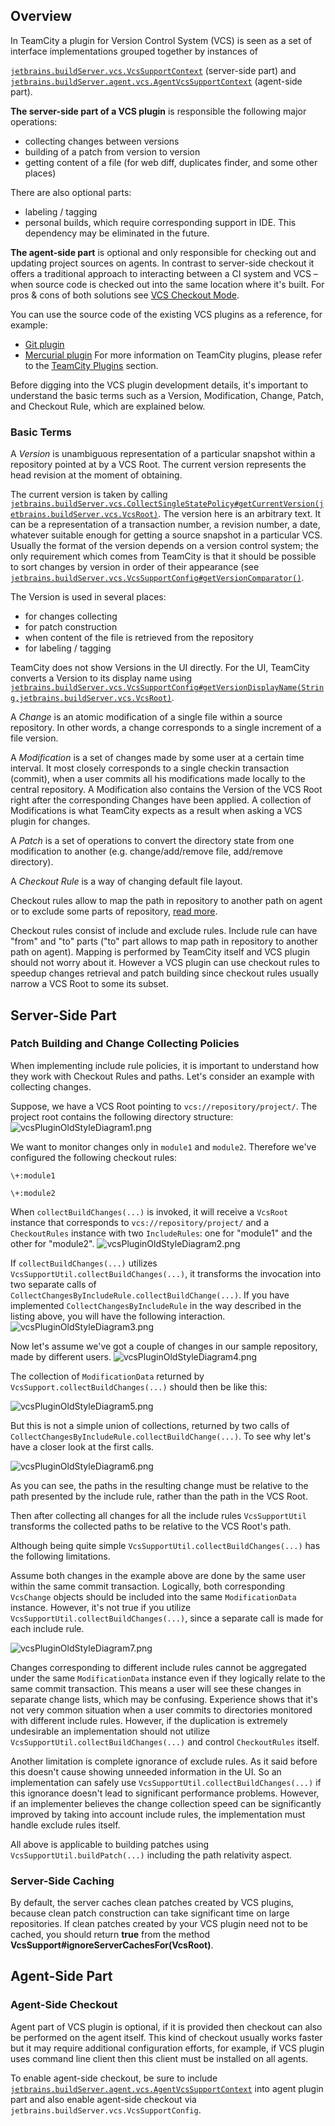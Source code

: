 [//]: # (title: Version Control System Plugin)
[//]: # (auxiliary-id: Version+Control+System+Plugin.html)

## Overview

In TeamCity a plugin for Version Control System (VCS) is seen as a set of interface implementations grouped together by instances of

[`jetbrains.buildServer.vcs.VcsSupportContext`](http://javadoc.jetbrains.net/teamcity/openapi/current/jetbrains/buildServer/vcs/VcsSupportContext.html) (server\-side part) and [`jetbrains.buildServer.agent.vcs.AgentVcsSupportContext`](http://javadoc.jetbrains.net/teamcity/openapi/current/jetbrains/buildServer/agent/vcs/AgentVcsSupportContext.html) (agent\-side part). 

 

__The server\-side part of a VCS plugin__ is responsible the following major operations:

* collecting changes between versions
* building of a patch from version to version
* getting content of a file (for web diff, duplicates finder, and some other places)

There are also optional parts:

* labeling / tagging
* personal builds, which require corresponding support in IDE. This dependency may be eliminated in the future.
    
__The agent\-side part__ is optional and only responsible for checking out and updating project sources on agents. In contrast to server\-side checkout it offers a traditional approach to interacting between a CI system and VCS – when source code is checked out into the same location where it's built. For pros &amp; cons of both solutions see [VCS Checkout Mode](https://www.jetbrains.com/help/teamcity/?vcs-checkout-mode).

 

<tip>

You can use the source code of the existing VCS plugins as a reference, for example:
* [Git plugin](https://plugins.jetbrains.com/plugin/8887-git)
* [Mercurial plugin](https://plugins.jetbrains.com/plugin/8888-mercurial)
For more information on TeamCity plugins, please refer to the [TeamCity Plugins](https://plugins.jetbrains.com/teamcity) section.
</tip>

 

Before digging into the VCS plugin development details, it's important to understand the basic terms such as a Version, Modification, Change, Patch, and Checkout Rule, which are explained below.

### Basic Terms

A _Version_ is unambiguous representation of a particular snapshot within a repository pointed at by a VCS Root. The current version represents the head revision at the moment of obtaining.

The current version is taken by calling [`jetbrains.buildServer.vcs.CollectSingleStatePolicy#getCurrentVersion(jetbrains.buildServer.vcs.VcsRoot)`](jhttp://javadoc.jetbrains.net/teamcity/openapi/current/jetbrains/buildServer/vcs/CollectSingleStatePolicy.html#getCurrentVersion(jetbrains.buildServer.vcs.VcsRoot)). The version here is an arbitrary text. It can be a representation of a transaction number, a revision number, a date, whatever suitable enough for getting a source snapshot in a particular VCS. Usually the format of the version depends on a version control system; the only requirement which comes from TeamCity is that it should be possible to sort changes by version in order of their appearance (see [`jetbrains.buildServer.vcs.VcsSupportConfig#getVersionComparator()`](http://javadoc.jetbrains.net/teamcity/openapi/current/jetbrains/buildServer/vcs/VcsSupportConfig.html#getVersionComparator()). 

The Version is used in several places:
* for changes collecting
* for patch construction
* when content of the file is retrieved from the repository
* for labeling / tagging

TeamCity does not show Versions in the UI directly. For the UI, TeamCity converts a Version to its display name using [`jetbrains.buildServer.vcs.VcsSupportConfig#getVersionDisplayName(String,jetbrains.buildServer.vcs.VcsRoot)`](http://javadoc.jetbrains.net/teamcity/openapi/current/jetbrains/buildServer/vcs/VcsSupportConfig.html#getVersionDisplayName(String,jetbrains.buildServer.vcs.VcsRoot)).


A _Change_ is an atomic modification of a single file within a source repository. In other words, a change corresponds to a single increment of a file version.

A _Modification_ is a set of changes made by some user at a certain time interval. It most closely corresponds to a single checkin transaction (commit), when a user commits all his modifications made locally to the central repository. A Modification also contains the Version of the VCS Root right after the corresponding Changes have been applied. A collection of Modifications is what TeamCity expects as a result when asking a VCS plugin for changes.

A _Patch_ is a set of operations to convert the directory state from one modification to another (e.g. change/add/remove file, add/remove directory).

A _Checkout Rule_ is a way of changing default file layout.

Checkout rules allow to map the path in repository to another path on agent or to exclude some parts of repository, [read more](https://www.jetbrains.com/help/teamcity/?vcs-checkout-rules).

Checkout rules consist of include and exclude rules. Include rule can have "from" and "to" parts ("to" part allows to map path in repository to another path on agent). Mapping is performed by TeamCity itself and VCS plugin should not worry about it. However a VCS plugin can use checkout rules to speedup changes retrieval and patch building since checkout rules usually narrow a VCS Root to some its subset.


[//]: # (See "Version Control System Plugind348e147.txt" for more information.)    




## Server-Side Part




[//]: # (See "Version Control System Plugind348e155.txt" for more information.)    




### Patch Building and Change Collecting Policies




[//]: # (See "Version Control System Plugind348e163.txt" for more information.)    


 When implementing include rule policies, it is important to understand how they work with Checkout Rules and paths. Let's consider an example with collecting changes.

Suppose, we have a VCS Root pointing to `vcs://repository/project/`. The project root contains the following directory structure: 
![vcsPluginOldStyleDiagram1.png](vcsPluginOldStyleDiagram1.png)


[//]: # (See "Version Control System Plugind348e180.txt" for more information.)    


We want to monitor changes only in `module1` and `module2`. Therefore we've configured the following checkout rules:


```shell
\+:module1

\+:module2

```



When `collectBuildChanges(...)` is invoked, it will receive a `VcsRoot` instance that corresponds to `vcs://repository/project/` and a `CheckoutRules` instance with two `IncludeRules`: one for "module1" and the other for "module2". 
![vcsPluginOldStyleDiagram2.png](vcsPluginOldStyleDiagram2.png)


[//]: # (See "Version Control System Plugind348e220.txt" for more information.)    


 If `collectBuildChanges(...)` utilizes `VcsSupportUtil.collectBuildChanges(...)`, it transforms the invocation into two separate calls of `CollectChangesByIncludeRule.collectBuildChange(...)`. If you have implemented `CollectChangesByIncludeRule` in the way described in the listing above, you will have the following interaction. 
 ![vcsPluginOldStyleDiagram3.png](vcsPluginOldStyleDiagram3.png)


[//]: # (See "Version Control System Plugind348e245.txt" for more information.)    


 Now let's assume we've got a couple of changes in our sample repository, made by different users. 
 ![vcsPluginOldStyleDiagram4.png](vcsPluginOldStyleDiagram4.png)


[//]: # (See "Version Control System Plugind348e258.txt" for more information.)    


 The collection of `ModificationData` returned by `VcsSupport.collectBuildChanges(...)` should then be like this: 



![vcsPluginOldStyleDiagram5.png](vcsPluginOldStyleDiagram5.png)


[//]: # (See "Version Control System Plugind348e276.txt" for more information.)    


 But this is not a simple union of collections, returned by two calls of `CollectChangesByIncludeRule.collectBuildChange(...)`. To see why let's have a closer look at the first calls. 



![vcsPluginOldStyleDiagram6.png](vcsPluginOldStyleDiagram6.png)


[//]: # (See "Version Control System Plugind348e292.txt" for more information.)    


 As you can see, the paths in the resulting change must be relative to the path presented by the include rule, rather than the path in the VCS Root.

Then after collecting all changes for all the include rules `VcsSupportUtil` transforms the collected paths to be relative to the VCS Root's path.

Although being quite simple `VcsSupportUtil.collectBuildChanges(...)` has the following limitations.

Assume both changes in the example above are done by the same user within the same commit transaction. Logically, both corresponding `VcsChange` objects should be included into the same `ModificationData` instance. However, it's not true if you utilize `VcsSupportUtil.collectBuildChanges(...)`, since a separate call is made for each include rule. 



![vcsPluginOldStyleDiagram7.png](vcsPluginOldStyleDiagram7.png)


[//]: # (See "Version Control System Plugind348e326.txt" for more information.)    


Changes corresponding to different include rules cannot be aggregated under the same `ModificationData` instance even if they logically relate to the same commit transaction. This means a user will see these changes in separate change lists, which may be confusing. Experience shows that it's not very common situation when a user commits to directories monitored with different include rules. However, if the duplication is extremely undesirable an implementation should not utilize `VcsSupportUtil.collectBuildChanges(...)` and control `CheckoutRules` itself.

Another limitation is complete ignorance of exclude rules. As it said before this doesn't cause showing unneeded information in the UI. So an implementation can safely use `VcsSupportUtil.collectBuildChanges(...)` if this ignorance doesn't lead to significant performance problems. However, if an implementer believes the change collection speed can be significantly improved by taking into account include rules, the implementation must handle exclude rules itself.

All above is applicable to building patches using `VcsSupportUtil.buildPatch(...)` including the path relativity aspect.


[//]: # (See "Version Control System Plugind348e353.txt" for more information.)    




### Server-Side Caching

By default, the server caches clean patches created by VCS plugins, because clean patch construction can take significant time on large repositories. If clean patches created by your VCS plugin need not to be cached, you should return __true__ from the method __VcsSupport#ignoreServerCachesFor(VcsRoot)__.

## Agent-Side Part




[//]: # (See "Version Control System Plugind348e371.txt" for more information.)    




### Agent-Side Checkout

Agent part of VCS plugin is optional, if it is provided then checkout can also be performed on the agent itself. This kind of checkout usually works faster but it may require additional configuration efforts, for example, if VCS plugin uses command line client then this client must be installed on all agents.

To enable agent\-side checkout, be sure to include [`jetbrains.buildServer.agent.vcs.AgentVcsSupportContext`](http://javadoc.jetbrains.net/teamcity/openapi/current/jetbrains/buildServer/agent/vcs/AgentVcsSupportContext.html) into agent plugin part and also enable agent\-side checkout via `jetbrains.buildServer.vcs.VcsSupportConfig`.
